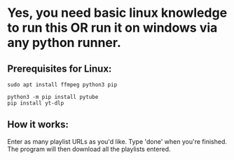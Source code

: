 # Yes, you need basic linux knowledge to run this OR run it on windows via any python runner.

## Prerequisites for Linux:
```
sudo apt install ffmpeg python3 pip

python3 -m pip install pytube
pip install yt-dlp

```

## How it works:

Enter as many playlist URLs as you'd like.
Type 'done' when you're finished.
The program will then download all the playlists entered.
